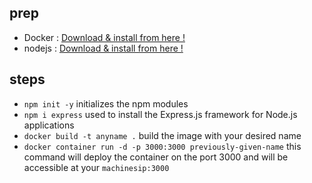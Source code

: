 ## prep
- Docker : 
[Download & install from here !](https://docs.docker.com/desktop/)
- nodejs : [Download & install from here !](https://nodejs.org/en/download)


## steps
- `npm init -y`
initializes the npm modules
- `npm i express`
used to install the Express.js framework for Node.js applications
-  `docker build -t anyname .` build the image with your desired name
- `docker container run -d -p 3000:3000 previously-given-name` this command will deploy the container on the port 3000 and will be accessible at your `machinesip:3000`
